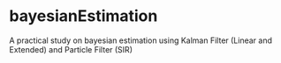 # bayesianEstimation
A practical study on bayesian estimation using Kalman Filter (Linear and Extended) and Particle Filter (SIR)
